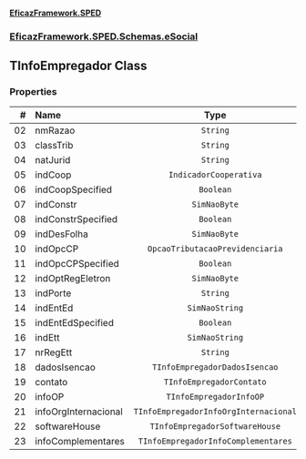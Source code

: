#### [EficazFramework.SPED](EficazFrameworkSPED.md 'EficazFramework SPED')
### [EficazFramework.SPED.Schemas.eSocial](EficazFramework.SPED.Schemas.eSocial.md 'EficazFramework.SPED.Schemas.eSocial')

## TInfoEmpregador Class
### Properties

| # | Name | Type | |
| ---: | :--- | :---: | :--- |
| 02 | nmRazao | `String` |  |
| 03 | classTrib | `String` |  |
| 04 | natJurid | `String` |  |
| 05 | indCoop | `IndicadorCooperativa` |  |
| 06 | indCoopSpecified | `Boolean` |  |
| 07 | indConstr | `SimNaoByte` |  |
| 08 | indConstrSpecified | `Boolean` |  |
| 09 | indDesFolha | `SimNaoByte` |  |
| 10 | indOpcCP | `OpcaoTributacaoPrevidenciaria` |  |
| 11 | indOpcCPSpecified | `Boolean` |  |
| 12 | indOptRegEletron | `SimNaoByte` |  |
| 13 | indPorte | `String` |  |
| 14 | indEntEd | `SimNaoString` |  |
| 15 | indEntEdSpecified | `Boolean` |  |
| 16 | indEtt | `SimNaoString` |  |
| 17 | nrRegEtt | `String` |  |
| 18 | dadosIsencao | `TInfoEmpregadorDadosIsencao` |  |
| 19 | contato | `TInfoEmpregadorContato` |  |
| 20 | infoOP | `TInfoEmpregadorInfoOP` |  |
| 21 | infoOrgInternacional | `TInfoEmpregadorInfoOrgInternacional` |  |
| 22 | softwareHouse | `TInfoEmpregadorSoftwareHouse` |  |
| 23 | infoComplementares | `TInfoEmpregadorInfoComplementares` |  |

